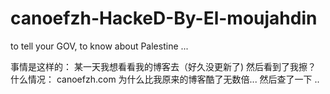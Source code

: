 # canoefzh-HackeD-By-El-moujahdin
to tell your GOV, to know about Palestine ...  

事情是这样的：
某一天我想看看我的博客去（好久没更新了)
然后看到了我擦？ 什么情况：
canoefzh.com 
为什么比我原来的博客酷了无数倍... 
然后查了一下
..    

[这个组织大约是3月底开始乱搞的]: http://www.ibtimes.co.uk/air-france-cyberattack-who-moujahidin-team-why-are-they-waging-cyber-jihad-1494807


